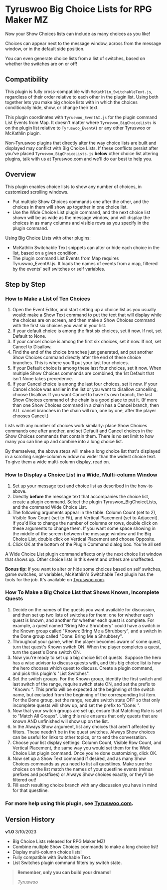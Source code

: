 # Tyruswoo Big Choice Lists for RPG Maker MZ

Now your Show Choices lists can include as many choices as you like!

Choices can appear next to the message window, across from the message window, or in the default side position.

You can even generate choice lists from a list of switches, based on whether the switches are on or off!

## Compatibility

This plugin is fully cross-compatible with `McKathlin_SwitchableText.js`,
regardless of their order relative to each other in the plugin list.
Using both together lets you make big choice lists with in which the
choices conditionally hide, show, or change their text.

This plugin coordinates with `Tyruswoo_EventAI.js` for the plugin command
List Events from Map. It doesn't matter where `Tyruswoo_BigChoiceLists` is
on the plugin list relative to `Tyruswoo_EventAI` or any other Tyruswoo or
McKathlin plugin.

Non-Tyruswoo plugins that directly alter the way choice lists are built
and displayed may conflict with Big Choice Lists. If these conflicts
persist after you've placed `Tyruswoo_BigChoiceLists.js` **below** other
choice list altering plugins, talk with us at Tyruswoo.com and we'll do our
best to help you.

## Overview

This plugin enables choice lists to show any number of choices,
in customized scrolling windows.
* Put multiple Show Choices commands one after the other, and the choices
  in them will show up together in one choice list.
* Use the Wide Choice List plugin command, and the next choice list shown
  will be as wide as the message window, and will display the choices in
  as many columns and visible rows as you specify in the plugin command.

Using Big Choice Lists with other plugins:
* McKathlin Switchable Text snippets can alter or hide each choice in the
  list, based on a given condition.
* The plugin command List Events from Map requires Tyruswoo_EventAI.js.
  It loads the names of events from a map, filtered by the events'
  self switches or self variables.

## Step by Step

### How to Make a List of Ten Choices
1. Open the Event Editor, and start setting up a choice list as you usually
   would: make a Show Text command to put the text that will display while
   the choices are on screen, and then make a Show Choices command with the
   first six choices you want in your list.
2. If your default choice is among the first six choices, set it now.
   If not, set Default to None.
3. If your cancel choice is among the first six choices, set it now.
   If not, set Cancel to Disallow.
4. Find the end of the choice branches just generated, and put another
   Show Choices command directly after the end of these choice branches.
   This is where you'll put your last four choices.
5. If your Default choice is among these last four choices, set it now.
   When multiple Show Choices commands are combined, the 1st Default that
   isn't None takes precedence.
6. If your Cancel choice is among the last four choices, set it now.
   If your Cancel choice was earlier in the list or you want to disallow
   cancelling, choose Disallow. If you want Cancel to have its own branch,
   the last Show Choices command of the chain is a good place to put it.
   (If more than one Show Choices command in a chain has a Cancel branch,
   then ALL cancel branches in the chain will run, one by one, after the
   player chooses Cancel.)

Lists with any number of choices work similarly: place Show Choices
commands one after another, and set Default and Cancel choices in the
Show Choices commands that contain them. There is no set limit to how many
you can line up and combine into a long choice list.

By themselves, the above steps will make a long choice list that's displayed
in a scrolling single-column window no wider than the widest choice text.
To give them a wide multi-column display, read on.

### How to Display a Choice List in a Wide, Multi-column Window

1. Set up your message text and choice list as described in the how-to
   above.
2. Directly **before** the message text that accompanies the choice list,
   create a plugin command. Select the plugin Tyruswoo_BigChoiceLists,
   and the command Wide Choice List.
3. The following arguments appear in the table: Column Count (set to 2),
   Visible Row Count (set to Fit), and Vertical Placement (set to Adjacent).
   If you'd like to change the number of columns or rows, double click on
   these arguments to change them. If you want some space showing in the
   middle of the screen between the message window and the Big Choice List,
   double click on Vertical Placement and choose Opposite.
4. Click OK at the bottom of the Plugin Command dialog box. You're all set!

A Wide Choice List plugin command affects only the next choice list window
that shows up. Other choice lists in this event and others are unaffected.

**Bonus tip:** If you want to alter or hide some choices based on self switches,
game switches, or variables, McKathlin's Switchable Text plugin has the
tools for the job. It's available on [Tyruswoo.com](https://www.tyruswoo.com).

### How To Make a Big Choice List that Shows Known, Incomplete Quests

1. Decide on the names of the quests you want available for discussion,
   and then set up two lists of switches for them: one for whether each
   quest is known, and another for whether each quest is complete.
   For example, a quest named "Bring Me a Shrubbery" could have a switch
   in the Known group called "Known: Bring Me a Shrubbery", and a switch
   in the Done group called "Done: Bring Me a Shrubbery".
2. Throughout your game, when the player becomes aware of some quest,
   turn that quest's Known switch ON. When the player completes a quest,
   turn the quest's Done switch ON.
3. Now you're ready to set up a big choice list of quests.
   Suppose the hero has a wise advisor to discuss quests with, and this
   big choice list is how the hero chooses which quest to discuss.
   Create a plugin command, and pick this plugin's "List Switches".
4. Set the switch groups. For the Known group, identify the first switch
   and last switch of the range, require switch state ON, and set the prefix
   to "Known: ". This prefix will be expected at the beginning of the switch
   name, but excluded from the beginning of the corresponding list item.
   For the Done group, set the range, require switch state OFF so that only
   incomplete quests will show up, and set the prefix to "Done: ".
5. Now that your switch groups are set up, ensure that Matching Rule is set
   to "Match All Groups". Using this rule ensures that only quests that are
   known AND unfinished will show up on the list.
6. In the Always Show argument, list any choices that aren't affected by
   filters. These needn't be in the quest switches. Always Show choices
   can be useful for links to other topics, or to end the conversation.
7. Choose your list display settings: Column Count, Visible Row Count, and
   Vertical Placement, the same way you would set them for the Wide Choice
   List plugin command. Once you're done customizing, click OK.
8. Now set up a Show Text command if desired, and as many Show Choices
   commands as you need to list all questlines. Make sure the choices
   on the list match the names of your questline events (minus prefixes and
   postfixes) or Always Show choices exactly, or they'll be filtered out!
9. Fill each resulting choice branch with any discussion you have in mind
   for that questline.

### For more help using this plugin, see [Tyruswoo.com](https://www.tyruswoo.com).

## Version History

**v1.0**  3/10/2023
- Big Choice Lists released for RPG Maker MZ!
- Combine multiple Show Choices commands to make a long choice list!
- Display multi-column choice lists!
- Fully compatible with Switchable Text.
- List Switches plugin command filters by switch state.

> **Remember, only you can build your dreams!**
>
> *Tyruswoo*